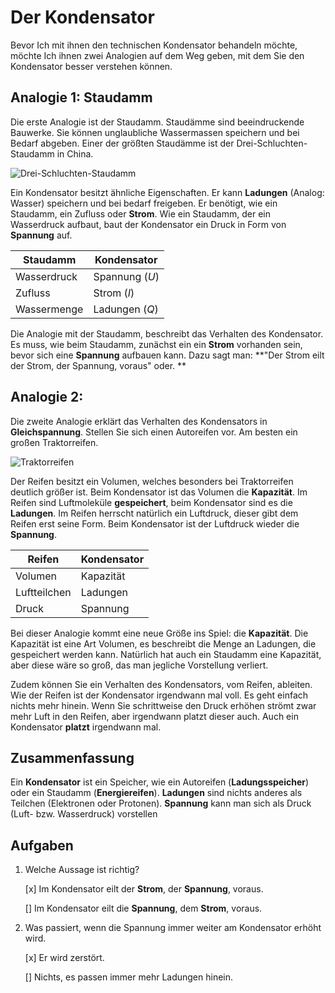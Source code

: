 # Der Kondensator

Bevor Ich mit ihnen den technischen Kondensator behandeln möchte, möchte Ich ihnen zwei Analogien auf dem Weg geben, mit dem Sie den Kondensator besser verstehen können.

## Analogie 1: Staudamm

Die erste Analogie ist der Staudamm. Staudämme sind beeindruckende Bauwerke. Sie können unglaubliche Wassermassen speichern und bei Bedarf abgeben. Einer der größten Staudämme ist der Drei-Schluchten-Staudamm in China.

![Drei-Schluchten-Staudamm](https://upload.wikimedia.org/wikipedia/commons/7/7c/Dreischluchtendamm_hauptwall_2006.jpg)

Ein Kondensator besitzt ähnliche Eigenschaften. Er kann **Ladungen** (Analog: Wasser) speichern und bei bedarf freigeben. Er benötigt, wie ein Staudamm, ein Zufluss oder **Strom**. Wie ein Staudamm, der ein Wasserdruck aufbaut, baut der Kondensator ein Druck in Form von **Spannung** auf.

| Staudamm    | Kondensator    |
| ----------- | -------------- |
| Wasserdruck | Spannung ($U$) |
| Zufluss     | Strom ($I$)    |
| Wassermenge | Ladungen ($Q$) |

Die Analogie mit der Staudamm, beschreibt das Verhalten des Kondensator. Es muss, wie beim Staudamm, zunächst ein ein **Strom** vorhanden sein, bevor sich eine **Spannung** aufbauen kann. Dazu sagt man: **"Der Strom eilt der Strom, der Spannung, voraus" oder. **

## Analogie 2:

Die zweite Analogie erklärt das Verhalten des Kondensators in **Gleichspannung**. Stellen Sie sich einen Autoreifen vor. Am besten ein großen Traktorreifen.

![Traktorreifen](https://upload.wikimedia.org/wikipedia/commons/7/77/Traktor_Rückansicht.jpg)

Der Reifen besitzt ein Volumen, welches besonders bei Traktorreifen deutlich größer ist. Beim Kondensator ist das Volumen die **Kapazität**. Im Reifen sind Luftmoleküle  **gespeichert**, beim Kondensator sind es die **Ladungen**. Im Reifen herrscht natürlich ein Luftdruck, dieser gibt dem Reifen erst seine Form. Beim Kondensator ist der Luftdruck wieder die **Spannung**. 

| Reifen       | Kondensator |
| ------------ | ----------- |
| Volumen      | Kapazität   |
| Luftteilchen | Ladungen    |
| Druck        | Spannung    |

Bei dieser Analogie kommt eine neue Größe ins Spiel: die **Kapazität**. Die Kapazität ist eine Art Volumen, es beschreibt die Menge an Ladungen, die gespeichert werden kann. Natürlich hat auch ein Staudamm eine Kapazität, aber diese wäre so groß, das man jegliche Vorstellung verliert.

Zudem können Sie ein Verhalten des Kondensators, vom Reifen, ableiten. Wie der Reifen ist der Kondensator irgendwann mal voll. Es geht einfach nichts mehr hinein. Wenn Sie schrittweise den Druck erhöhen strömt zwar mehr Luft in den Reifen, aber irgendwann platzt dieser auch. Auch ein Kondensator **platzt** irgendwann mal.

## Zusammenfassung 

Ein **Kondensator** ist ein Speicher, wie ein Autoreifen (**Ladungsspeicher**) oder ein Staudamm (**Energiereifen**). **Ladungen** sind nichts anderes als Teilchen (Elektronen oder Protonen). **Spannung** kann man sich als Druck (Luft- bzw. Wasserdruck) vorstellen

## Aufgaben

1. Welche Aussage ist richtig?

   [x] Im Kondensator eilt der **Strom**, der **Spannung**, voraus.

   [] Im Kondensator eilt die **Spannung**, dem **Strom**, voraus.

2. Was passiert, wenn die Spannung immer weiter am Kondensator erhöht wird.

   [x] Er wird zerstört.

   [] Nichts, es passen immer mehr Ladungen hinein.